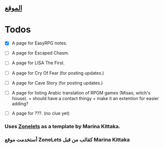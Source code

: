 ## [الموقع](https://maz12211.github.io/notes-and-blogs/)

# Todos
- [x] A page for EasyRPG notes.
- [ ] A page for Escaped Chasm.
- [ ] A page for LISA The First.
- [ ] A page for Cry Of Fear (for posting updates.)
- [ ] A page for Cave Story (for posting updates.)
- [ ] A page for listing Arabic translation of RPGM games (Misao, witch's house). + should have a contact thingy + make it an extention for easier adding?
- [ ] A page for ???. (no clue yet)


### Uses [Zonelets](https://zonelets.net/) as a template by Marina Kittaka.
### أستخدمت موقع ZoneLets كقالب من قبل Marina Kittaka